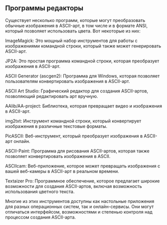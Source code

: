 ## Программы редакторы
Существует несколько программ, которые могут преобразовать обычные изображения в ASCII-арт, в том числе и в формате ANSI, который позволяет использовать цвета. Вот некоторые из них:

ImageMagick: Это мощный набор инструментов для работы с изображениями командной строки, который также может генерировать ASCII-арт.

JP2A: Это простая программа командной строки, которая преобразует изображения в ASCII-арт.

ASCII Generator (ascgen2): Программа для Windows, которая позволяет пользователям конвертировать изображения в ASCII-арт.

ASCII Art Studio: Графический редактор для создания ASCII-артов, позволяющий редактировать арт вручную.

AAlib/AA-project: Библиотека, которая превращает видео и изображения в ASCII-арт.

img2txt: Инструмент командной строки, который конвертирует изображения в различные текстовые форматы.

PicASCII: Веб-инструмент, который преобразует изображения в ASCII-арт онлайн.

ASCII-Paint: Программа для рисования ASCII-артов, которая также позволяет конвертировать изображения в ASCII.

ASCIIcam: Веб-приложение, которое может превращать изображения с вашей веб-камеры в ASCII-арт в реальном времени.

Textaizer Pro: Программное обеспечение, которое предлагает широкие возможности для создания ASCII-артов, включая возможность использования цветного текста.

Многие из этих инструментов доступны как настольные приложения для разных операционных систем, так и онлайн-сервисы. Они могут отличаться интерфейсом, возможностями и степенью контроля над процессом создания ASCII-арта.

